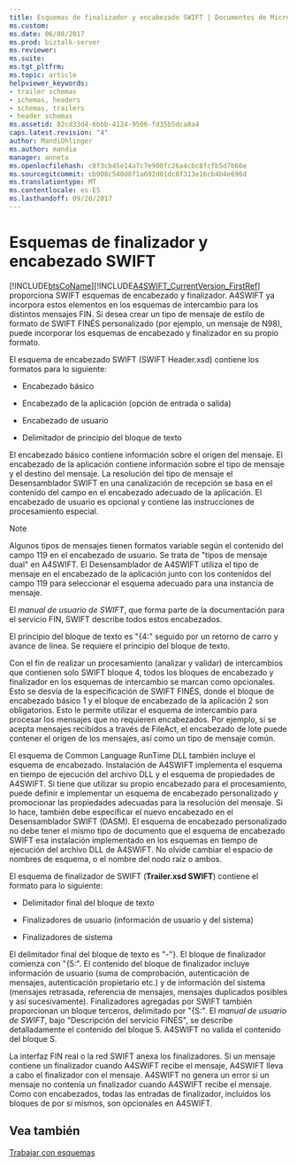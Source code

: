 ```yaml
---
title: Esquemas de finalizador y encabezado SWIFT | Documentos de Microsoft
ms.custom: 
ms.date: 06/08/2017
ms.prod: biztalk-server
ms.reviewer: 
ms.suite: 
ms.tgt_pltfrm: 
ms.topic: article
helpviewer_keywords:
- trailer schemas
- schemas, headers
- schemas, trailers
- header schemas
ms.assetid: 82cd33d4-6bbb-4124-9506-fd35b5dca8a4
caps.latest.revision: "4"
author: MandiOhlinger
ms.author: mandia
manager: anneta
ms.openlocfilehash: c8f3cb45e14a7c7e900fc26a4cbc8fcfb5d7b66e
ms.sourcegitcommit: cb908c540d8f1a692d01dc8f313e16cb4b4e696d
ms.translationtype: MT
ms.contentlocale: es-ES
ms.lasthandoff: 09/20/2017
---
```

# <a name="swift-header-and-trailer-schemas"></a>Esquemas de finalizador y encabezado SWIFT
[!INCLUDE[btsCoName](../../includes/btsconame-md.md)][!INCLUDE[A4SWIFT_CurrentVersion_FirstRef](../../includes/a4swift-currentversion-firstref-md.md)] proporciona SWIFT esquemas de encabezado y finalizador. A4SWIFT ya incorpora estos elementos en los esquemas de intercambio para los distintos mensajes FIN. Si desea crear un tipo de mensaje de estilo de formato de SWIFT FINÉS personalizado (por ejemplo, un mensaje de N98), puede incorporar los esquemas de encabezado y finalizador en su propio formato.  
  
 El esquema de encabezado SWIFT (SWIFT Header.xsd) contiene los formatos para lo siguiente:  
  
-   Encabezado básico  
  
-   Encabezado de la aplicación (opción de entrada o salida)  
  
-   Encabezado de usuario  
  
-   Delimitador de principio del bloque de texto  
  
 El encabezado básico contiene información sobre el origen del mensaje. El encabezado de la aplicación contiene información sobre el tipo de mensaje y el destino del mensaje. La resolución del tipo de mensaje el Desensamblador SWIFT en una canalización de recepción se basa en el contenido del campo en el encabezado adecuado de la aplicación. El encabezado de usuario es opcional y contiene las instrucciones de procesamiento especial.  
  
> [!NOTE]
>  Algunos tipos de mensajes tienen formatos variable según el contenido del campo 119 en el encabezado de usuario. Se trata de "tipos de mensaje dual" en A4SWIFT. El Desensamblador de A4SWIFT utiliza el tipo de mensaje en el encabezado de la aplicación junto con los contenidos del campo 119 para seleccionar el esquema adecuado para una instancia de mensaje.  
  
 El *manual de usuario de SWIFT*, que forma parte de la documentación para el servicio FIN, SWIFT describe todos estos encabezados.  
  
 El principio del bloque de texto es "{4:" seguido por un retorno de carro y avance de línea. Se requiere el principio del bloque de texto.  
  
 Con el fin de realizar un procesamiento (analizar y validar) de intercambios que contienen solo SWIFT bloque 4, todos los bloques de encabezado y finalizador en los esquemas de intercambio se marcan como opcionales. Esto se desvía de la especificación de SWIFT FINÉS, donde el bloque de encabezado básico 1 y el bloque de encabezado de la aplicación 2 son obligatorios. Esto le permite utilizar el esquema de intercambio para procesar los mensajes que no requieren encabezados. Por ejemplo, si se acepta mensajes recibidos a través de FileAct, el encabezado de lote puede contener el origen de los mensajes, así como un tipo de mensaje común.  
  
 El esquema de Common Language RunTime DLL también incluye el esquema de encabezado. Instalación de A4SWIFT implementa el esquema en tiempo de ejecución del archivo DLL y el esquema de propiedades de A4SWIFT. Si tiene que utilizar su propio encabezado para el procesamiento, puede definir e implementar un esquema de encabezado personalizado y promocionar las propiedades adecuadas para la resolución del mensaje. Si lo hace, también debe especificar el nuevo encabezado en el Desensamblador SWIFT (DASM). El esquema de encabezado personalizado no debe tener el mismo tipo de documento que el esquema de encabezado SWIFT esa instalación implementado en los esquemas en tiempo de ejecución del archivo DLL de A4SWIFT. No olvide cambiar el espacio de nombres de esquema, o el nombre del nodo raíz o ambos.  
  
 El esquema de finalizador de SWIFT (**Trailer.xsd SWIFT**) contiene el formato para lo siguiente:  
  
-   Delimitador final del bloque de texto  
  
-   Finalizadores de usuario (información de usuario y del sistema)  
  
-   Finalizadores de sistema  
  
 El delimitador final del bloque de texto es "-"}. El bloque de finalizador comienza con "{5:". El contenido del bloque de finalizador incluye información de usuario (suma de comprobación, autenticación de mensajes, autenticación propietario etc.) y de información del sistema (mensajes retrasada, referencia de mensajes, mensajes duplicados posibles y así sucesivamente). Finalizadores agregadas por SWIFT también proporcionan un bloque terceros, delimitado por "{S:". El *manual de usuario de SWIFT*, bajo "Descripción del servicio FINÉS", se describe detalladamente el contenido del bloque 5. A4SWIFT no valida el contenido del bloque S.  
  
 La interfaz FIN real o la red SWIFT anexa los finalizadores. Si un mensaje contiene un finalizador cuando A4SWIFT recibe el mensaje, A4SWIFT lleva a cabo el finalizador con el mensaje. A4SWIFT no genera un error si un mensaje no contenía un finalizador cuando A4SWIFT recibe el mensaje. Como con encabezados, todas las entradas de finalizador, incluidos los bloques de por sí mismos, son opcionales en A4SWIFT.  
  
## <a name="see-also"></a>Vea también  
 [Trabajar con esquemas](../../adapters-and-accelerators/accelerator-swift/working-with-schemas.md)